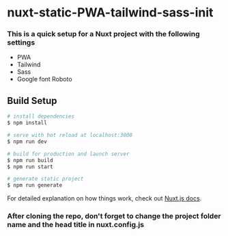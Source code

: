 # nuxt-static-PWA-tailwind-sass-init
### This is a quick setup for a Nuxt project with the following settings
- PWA
- Tailwind
- Sass
- Google font Roboto

## Build Setup

```bash
# install dependencies
$ npm install

# serve with hot reload at localhost:3000
$ npm run dev

# build for production and launch server
$ npm run build
$ npm run start

# generate static project
$ npm run generate
```

For detailed explanation on how things work, check out [Nuxt.js docs](https://nuxtjs.org).

### After cloning the repo, don't forget to change the project folder name and the head title in nuxt.config.js
